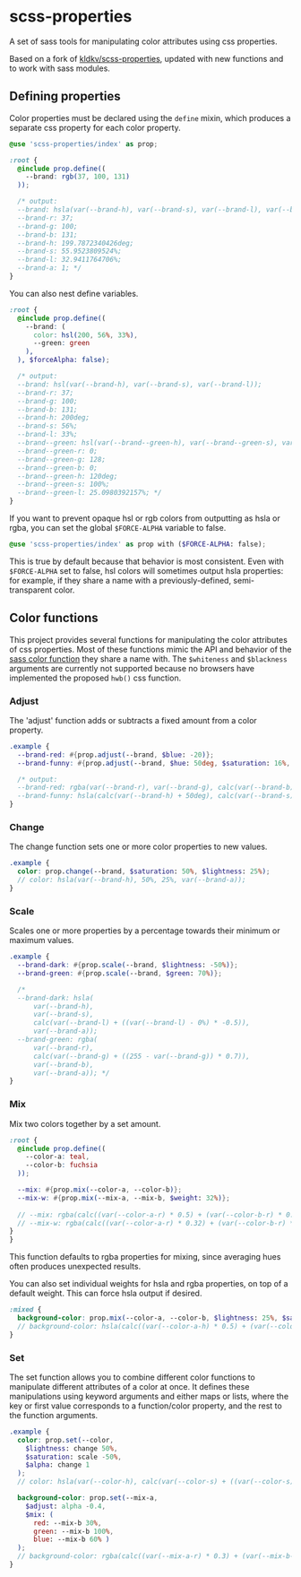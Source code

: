 # scss-properties

A set of sass tools for manipulating color attributes using css properties.

Based on a fork of [kldkv/scss-properties](https://github.com/kldkv/scss-properties),
updated with new functions and to work with sass modules.

## Defining properties

Color properties must be declared using the `define` mixin, which produces a separate css property for each color property.

```scss
@use 'scss-properties/index' as prop;

:root {
  @include prop.define((
    --brand: rgb(37, 100, 131)
  ));

  /* output:
  --brand: hsla(var(--brand-h), var(--brand-s), var(--brand-l), var(--brand-a));
  --brand-r: 37;
  --brand-g: 100;
  --brand-b: 131;
  --brand-h: 199.7872340426deg;
  --brand-s: 55.9523809524%;
  --brand-l: 32.9411764706%;
  --brand-a: 1; */
}
```

You can also nest define variables.

```scss
:root {
  @include prop.define((
    --brand: (
      color: hsl(200, 56%, 33%),
      --green: green
    ),
  ), $forceAlpha: false);

  /* output:
  --brand: hsl(var(--brand-h), var(--brand-s), var(--brand-l));
  --brand-r: 37;
  --brand-g: 100;
  --brand-b: 131;
  --brand-h: 200deg;
  --brand-s: 56%;
  --brand-l: 33%;
  --brand--green: hsl(var(--brand--green-h), var(--brand--green-s), var(--brand--green-l));
  --brand--green-r: 0;
  --brand--green-g: 128;
  --brand--green-b: 0;
  --brand--green-h: 120deg;
  --brand--green-s: 100%;
  --brand--green-l: 25.0980392157%; */
}
```

If you want to prevent opaque hsl or rgb colors from outputting as hsla or rgba, you can set the global `$FORCE-ALPHA` variable to false.

```scss
@use 'scss-properties/index' as prop with ($FORCE-ALPHA: false);
```

This is true by default because that behavior is most consistent. Even with `$FORCE-ALPHA` set to false, hsl colors will sometimes output hsla properties: for example, if they share a name with a previously-defined, semi-transparent color.

## Color functions

This project provides several functions for manipulating the color attributes of css properties. Most of these functions mimic the API and behavior of the [sass color function](https://sass-lang.com/documentation/modules/color) they share a name with. The `$whiteness` and `$blackness` arguments are currently not supported because no browsers have implemented the proposed `hwb()` css function.

### Adjust

The 'adjust' function adds or subtracts a fixed amount from a color property.

```scss
.example {
  --brand-red: #{prop.adjust(--brand, $blue: -20)};
  --brand-funny: #{prop.adjust(--brand, $hue: 50deg, $saturation: 16%, $lightness: 4%, $alpha: -0.1)};

  /* output:
  --brand-red: rgba(var(--brand-r), var(--brand-g), calc(var(--brand-b) + -20), var(--brand-a));;
  --brand-funny: hsla(calc(var(--brand-h) + 50deg), calc(var(--brand-s) + 16%), calc(var(--brand-l) + 4%), calc(var(--brand-a) + -0.1)); */
}
```

### Change

The change function sets one or more color properties to new values. 

```scss
.example {
  color: prop.change(--brand, $saturation: 50%, $lightness: 25%);
  // color: hsla(var(--brand-h), 50%, 25%, var(--brand-a));
}
```

### Scale

Scales one or more properties by a percentage towards their minimum or maximum values.

```scss
.example {
  --brand-dark: #{prop.scale(--brand, $lightness: -50%)};
  --brand-green: #{prop.scale(--brand, $green: 70%)};

  /* 
  --brand-dark: hsla(
      var(--brand-h),
      var(--brand-s),
      calc(var(--brand-l) + ((var(--brand-l) - 0%) * -0.5)),
      var(--brand-a));
  --brand-green: rgba(
      var(--brand-r),
      calc(var(--brand-g) + ((255 - var(--brand-g)) * 0.7)),
      var(--brand-b),
      var(--brand-a)); */
}
```

### Mix

Mix two colors together by a set amount.

```scss
:root {
  @include prop.define((
    --color-a: teal,
    --color-b: fuchsia
  ));

  --mix: #{prop.mix(--color-a, --color-b)};
  --mix-w: #{prop.mix(--mix-a, --mix-b, $weight: 32%)};
  
  // --mix: rgba(calc((var(--color-a-r) * 0.5) + (var(--color-b-r) * 0.5)), calc((var(--color-a-g) * 0.5) + (var(--color-b-g) * 0.5)), calc((var(--color-a-b) * 0.5) + (var(--color-b-b) * 0.5)), calc((var(--color-a-a) * 0.5) + (var(--color-b-a) * 0.5)));
  // --mix-w: rgba(calc((var(--color-a-r) * 0.32) + (var(--color-b-r) * 0.68)), calc((var(--color-a-g) * 0.32) + (var(--color-b-g) * 0.68)), calc((var(--color-a-b) * 0.32) + (var(--color-b-b) * 0.68)), calc((var(--color-a-a) * 0.32) + (var(--color-b-a) * 0.68))); 
}
}
```

This function defaults to rgba properties for mixing, since averaging hues often produces unexpected results.

You can also set individual weights for hsla and rgba properties, on top of a default weight. This can force hsla output if desired.

```scss
:mixed {
  background-color: prop.mix(--color-a, --color-b, $lightness: 25%, $saturation: 70%);
  // background-color: hsla(calc((var(--color-a-h) * 0.5) + (var(--color-b-h) * 0.5)), calc((var(--color-a-s) * 0.7) + (var(--color-b-s) * 0.3)), calc((var(--color-a-l) * 0.25) + (var(--color-b-l) * 0.75)), calc((var(--color-a-a) * 0.5) + (var(--color-b-a) * 0.5)));
}
```

### Set

The set function allows you to combine different color functions to manipulate different attributes of a color at once. It defines these manipulations using keyword arguments and either maps or lists, where the key or first value corresponds to a function/color property, and the rest to the function arguments.

```scss
.example {
  color: prop.set(--color,
    $lightness: change 50%,
    $saturation: scale -50%,
    $alpha: change 1
  );
  // color: hsla(var(--color-h), calc(var(--color-s) + ((var(--color-s) - 0%) * -0.5)), 50%, 1);

  background-color: prop.set(--mix-a,
    $adjust: alpha -0.4,
    $mix: (
      red: --mix-b 30%,
      green: --mix-b 100%,
      blue: --mix-b 60% )
  );
  // background-color: rgba(calc((var(--mix-a-r) * 0.3) + (var(--mix-b-r) * 0.7)), calc((var(--mix-a-g) * 1) + (var(--mix-b-g) * 0)), calc((var(--mix-a-b) * 0.6) + (var(--mix-b-b) * 0.4)), 0.6);
}
```
